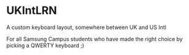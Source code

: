 # UKIntLRN
A custom keyboard layout, somewhere between UK and US Intl

For all Samsung Campus students who have made the right choice by picking a QWERTY keyboard ;)

